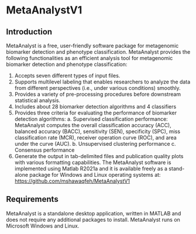 # MetaAnalystV1

## Introduction
MetaAnalyst is a free, user-friendly software package for metagenomic biomarker detection and phenotype classification. MetaAnalyst provides the following functionalities as an efficient analysis tool for metagenomic biomarker detection and phenotype classification:
1.	Accepts seven different types of input files.
2.	Supports multilevel labeling that enables researchers to analyze the data from different perspectives (i.e., under various conditions) smoothly. 
3.	Provides a variety of pre-processing procedures before downstream statistical analysis.
4.	Includes about 28 biomarker detection algorithms and 4 classifiers
5.	Provides three criteria for evaluating the performance of biomarker detection algorithms:
a.	Supervised classification performance: MetaAnalyst computes the overall classification accuracy (ACC), balanced accuracy (BACC), sensitivity (SEN), specificity (SPC), miss classification rate (MCR), receiver operation curve (ROC), and area under the curve (AUC).
b.	Unsupervised clustering performance
c.	Consensus performance
6.	Generate the output in tab-delimited files and publication quality plots with various formatting capabilities.
The MetaAnalyst software is implemented using Matlab R2021a and it is available freely as a stand-alone package for Windows and Linux operating systems at: https://github.com/mshawaqfeh/MetaAnalystV1 
## Requirements
MetaAnalyst is a standalone desktop application, written in MATLAB and does not require any additional packages to install. MetaAnalyst runs on Microsoft Windows and Linux.
